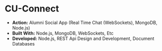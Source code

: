 # CU-Connect

-   **Action:** Alumni Social App (Real Time Chat (WebSockets), MongoDB, Node.js)
-   **Built With:** Node.js, MongoDB, WebSockets, Etc
-   **Developed:** Node.js, REST Api Design and Development, Document Databases
